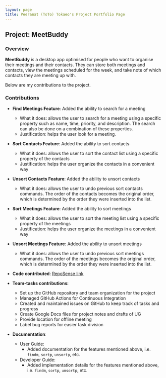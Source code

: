 ```yaml
---
layout: page 
title: Peeranat (ToTo) Tokaeo's Project Portfolio Page
---
```


## Project: MeetBuddy

### Overview
**MeetBuddy** is a desktop app optimised for people who want to organise their meetings and their contacts.
They can store both meetings and contacts, view the meetings scheduled for the week, and take note of which contacts
they are meeting up with. 

Below are my contributions to the project.

### Contributions

* **Find Meetings Feature**: Added the ability to search for a meeting
    * What it does: allows the user to search for a meeting using a specific property such as name, time, priority,
      and description.
      The search can also be done on a combination of these properties.
    * Justification: helps the user look for a meeting.

* **Sort Contacts Feature**: Added the ability to sort contacts
    * What it does: allows the user to sort the contact list using a specific property of the contacts
    * Justification: helps the user organize the contacts in a convenient way

* **Unsort Contacts Feature**: Added the ability to unsort contacts
    * What it does: allows the user to undo previous sort contacts commands. 
      The order of the contacts becomes the original order, which is determined by 
      the order they were inserted into the list.
    
* **Sort Meetings Feature**: Added the ability to sort meetings
    * What it does: allows the user to sort the meeting list using 
      a specific property of the meetings
    * Justification: helps the user organize 
      the meetings in a convenient way

* **Unsort Meetings Feature**: Added the ability to unsort meetings
    * What it does: allows the user to undo previous sort meetings commands.
      The order of the meetings becomes the original order, which is determined by
      the order they were inserted into the list.

* **Code contributed**: [RepoSense link](https://nus-cs2103-ay2021s2.github.io/tp-dashboard/?search=TOTOYOYO)

* **Team-tasks contributions**:
    * Set up the GitHub repository and team organization for the project
    * Managed GitHub Actions for Continuous Integration
    * Created and maintained issues on GitHub to keep track of tasks and progress
    * Create Google Docs files for project notes and drafts of UG
    * Provide location for offline meeting
    * Label bug reports for easier task division
    
* **Documentation**:
    * User Guide:
        * Added documentation for the features mentioned above, i.e. `findm`, `sortp`, `unsortp`, etc.
    * Developer Guide:
        * Added implementation details for the features mentioned above, i.e. `findm`, `sortp`, `unsortp`, etc.
